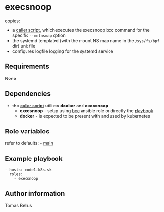 # execsnoop

copies:
- a [caller script](templates/execsnoop_caller.sh.j2), which executes the execsnoop bcc command for the specific `--mntnsmap` option
- the systemd templated (with the mount NS map name in the `/sys/fs/bpf` dir) unit file
- configures logfile logging for the systemd service

## Requirements

None

## Dependencies

- the [caller script](templates/execsnoop_caller.sh.j2) utilizes **docker** and **execsnoop**
    - **execsnoop** - setup using [bcc](../bcc) ansible role or directly the [playbook](../../playbooks/bcc.yml)
    - **docker** - is expected to be present with and used by kubernetes

## Role variables

refer to defaults:
    - [main](defaults/main.yml)

## Example playbook

    - hosts: node1.k8s.sk
      roles:
        - execsnoop

## Author information

Tomas Bellus
